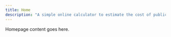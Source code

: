 ```yaml
---
title: Home
description: "A simple online calculator to estimate the cost of public sector meetings."
---
```


Homepage content goes here. 
